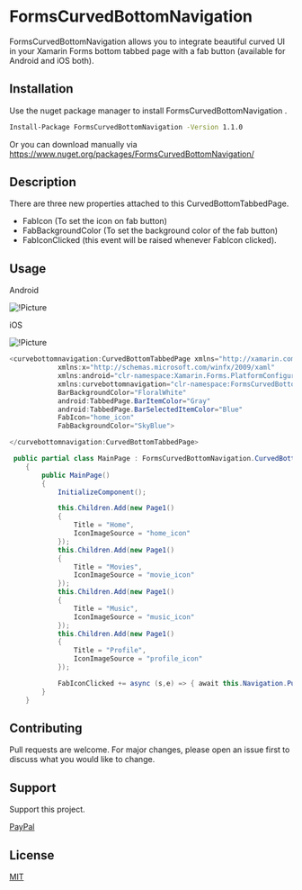 # FormsCurvedBottomNavigation

FormsCurvedBottomNavigation allows you to integrate beautiful curved UI in your Xamarin Forms bottom tabbed page with a fab button (available for Android and iOS both).

## Installation

Use the nuget package manager to install FormsCurvedBottomNavigation .

```bash
Install-Package FormsCurvedBottomNavigation -Version 1.1.0
```

Or you can download manually via https://www.nuget.org/packages/FormsCurvedBottomNavigation/

## Description

There are three new properties attached to this CurvedBottomTabbedPage.
* FabIcon (To set the icon on fab button)
* FabBackgroundColor (To set the background color of the fab button)
* FabIconClicked (this event will be raised whenever FabIcon clicked).

## Usage

Android

![!Picture](https://raw.githubusercontent.com/WasifMustafa95/FormsCurvedBottomNavigationView/master/FormsCurvedBottomNavigationView/FormsCurvedBottomNavigationView/Screenshots/android.png)

iOS

![!Picture](https://raw.githubusercontent.com/WasifMustafa95/FormsCurvedBottomNavigationView/master/FormsCurvedBottomNavigationView/FormsCurvedBottomNavigationView/Screenshots/ios.png)

```c#
<curvebottomnavigation:CurvedBottomTabbedPage xmlns="http://xamarin.com/schemas/2014/forms"
            xmlns:x="http://schemas.microsoft.com/winfx/2009/xaml"
            xmlns:android="clr-namespace:Xamarin.Forms.PlatformConfiguration.AndroidSpecific;assembly=Xamarin.Forms.Core"
            xmlns:curvebottomnavigation="clr-namespace:FormsCurvedBottomNavigation;assembly=FormsCurvedBottomNavigation"
            BarBackgroundColor="FloralWhite"
            android:TabbedPage.BarItemColor="Gray"
            android:TabbedPage.BarSelectedItemColor="Blue"
            FabIcon="home_icon"
            FabBackgroundColor="SkyBlue">

</curvebottomnavigation:CurvedBottomTabbedPage>
```

```c#
 public partial class MainPage : FormsCurvedBottomNavigation.CurvedBottomTabbedPage
    {
        public MainPage()
        {
            InitializeComponent();

            this.Children.Add(new Page1()
            {
                Title = "Home",
                IconImageSource = "home_icon"
            });
            this.Children.Add(new Page1()
            {
                Title = "Movies",
                IconImageSource = "movie_icon"
            });
            this.Children.Add(new Page1()
            {
                Title = "Music",
                IconImageSource = "music_icon"
            });
            this.Children.Add(new Page1()
            {
                Title = "Profile",
                IconImageSource = "profile_icon"
            });

			FabIconClicked += async (s,e) => { await this.Navigation.PushModalAsync(new Page1()); }            
        }
    }
```

## Contributing
Pull requests are welcome. For major changes, please open an issue first to discuss what you would like to change.

## Support
Support this project.

[PayPal](https://paypal.me/saqibmustafa)

## License
[MIT](https://github.com/WasifMustafa95/FormsCurvedBottomNavigationView/blob/master/LICENSE)
